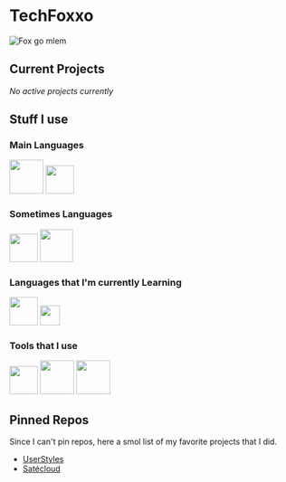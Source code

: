 # TechFoxxo
![Fox go mlem](https://data.natty.sh/blobfox-88x31.png)

## Current Projects

_No active projects currently_

## Stuff I use
### Main Languages
<img src="https://go.dev/blog/go-brand/Go-Logo/PNG/Go-Logo_Blue.png" width="60"> 
<img src="https://upload.wikimedia.org/wikipedia/commons/1/19/C_Logo.png" height="50">


### Sometimes Languages
<img src="https://upload.wikimedia.org/wikipedia/commons/7/74/Kotlin_Icon.png" width="50"> 
<img src="https://seeklogo.com/images/V/vuejs-logo-17D586B587-seeklogo.com.png" width="58">


### Languages that I'm currently Learning
<img src="https://upload.wikimedia.org/wikipedia/commons/thumb/6/61/HTML5_logo_and_wordmark.svg/1024px-HTML5_logo_and_wordmark.svg.png" width="50">
<img src="https://upload.wikimedia.org/wikipedia/commons/thumb/d/d5/CSS3_logo_and_wordmark.svg/1452px-CSS3_logo_and_wordmark.svg.png" width="35">


### Tools that I use
<a href="https://neovim.io/"> <img src="https://upload.wikimedia.org/wikipedia/commons/thumb/3/3a/Neovim-mark.svg/1680px-Neovim-mark.svg.png" width="50"></a>
<a href="https://vscodium.com/"><img src="https://upload.wikimedia.org/wikipedia/commons/5/56/VSCodium_Logo.png" width="60"></a>
<a href="https://github.com/jesseduffield/lazygit"><img src="https://user-images.githubusercontent.com/8456633/174470852-339b5011-5800-4bb9-a628-ff230aa8cd4e.png" width="60"></a>

## Pinned Repos
Since I can't pin repos, here a smol list of my favorite projects that I did.

- [UserStyles](https://codeberg.org/techfoxxo/UserStyles)
- [Satécloud](https://codeberg.org/techfoxxo/satecloud)